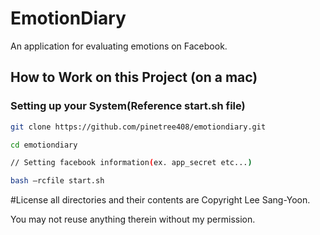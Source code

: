 EmotionDiary
==================
An application for evaluating emotions on Facebook.

## How to Work on this Project (on a mac)

### Setting up your System(Reference start.sh file)
```sh
git clone https://github.com/pinetree408/emotiondiary.git

cd emotiondiary

// Setting facebook information(ex. app_secret etc...)

bash —rcfile start.sh
```

#License
all directories and their contents are Copyright Lee Sang-Yoon.

You may not reuse anything therein without my permission.
